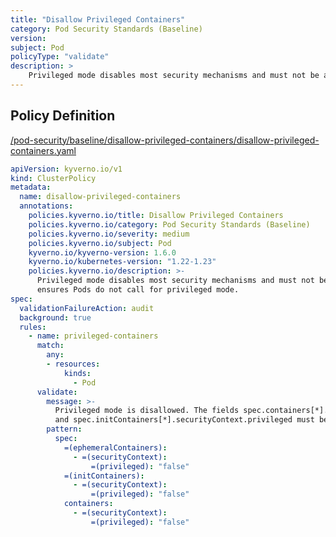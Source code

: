 ```yaml
---
title: "Disallow Privileged Containers"
category: Pod Security Standards (Baseline)
version: 
subject: Pod
policyType: "validate"
description: >
    Privileged mode disables most security mechanisms and must not be allowed. This policy ensures Pods do not call for privileged mode.
---
```


## Policy Definition
<a href="https://github.com/kyverno/policies/raw/main//pod-security/baseline/disallow-privileged-containers/disallow-privileged-containers.yaml" target="-blank">/pod-security/baseline/disallow-privileged-containers/disallow-privileged-containers.yaml</a>

```yaml
apiVersion: kyverno.io/v1
kind: ClusterPolicy
metadata:
  name: disallow-privileged-containers
  annotations:
    policies.kyverno.io/title: Disallow Privileged Containers
    policies.kyverno.io/category: Pod Security Standards (Baseline)
    policies.kyverno.io/severity: medium
    policies.kyverno.io/subject: Pod
    kyverno.io/kyverno-version: 1.6.0
    kyverno.io/kubernetes-version: "1.22-1.23"
    policies.kyverno.io/description: >-
      Privileged mode disables most security mechanisms and must not be allowed. This policy
      ensures Pods do not call for privileged mode.
spec:
  validationFailureAction: audit
  background: true
  rules:
    - name: privileged-containers
      match:
        any:
        - resources:
            kinds:
              - Pod
      validate:
        message: >-
          Privileged mode is disallowed. The fields spec.containers[*].securityContext.privileged
          and spec.initContainers[*].securityContext.privileged must be unset or set to `false`.
        pattern:
          spec:
            =(ephemeralContainers):
              - =(securityContext):
                  =(privileged): "false"
            =(initContainers):
              - =(securityContext):
                  =(privileged): "false"
            containers:
              - =(securityContext):
                  =(privileged): "false"

```

